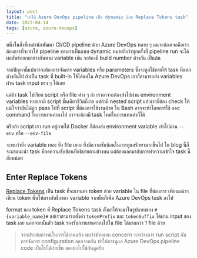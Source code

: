 ```yaml
---
layout: post
title: "ทำให้ Azure DevOps pipeline เป็น dynamic ด้วย Replace Tokens task"
date: 2023-04-14
tags: [azure, azure-devops]
---
```


หนึ่งในสิ่งที่เหล่านักพัฒนา CI/CD pipeline ด้วย Azure DevOps หลาย ๆ คนจะต้องเจอคือเราต้องการที่จะทำให้ pipeline ของเราเป็นแบบ dynamic หมายถึงว่าทุกครั้งที่ pipeline run จะได้ผลลัพธ์ออกมาต่างกันตาม variable เช่น จะต้องมี build number ต่างกัน เป็นต้น  

จากปัญหานี้แปลว่าจะต้องการจัดการ variables หรือ parameters ซึ่งจะถูกใช้ภายใต้ task ที่แตกต่างกันไป ถ้าเป็น task ที่ built-in ใช้ได้แค่ใน Azure DevOps เราก็สามารถส่ง variables ผ่าน task input ตรง ๆ ได้เลย

<script src="https://gist.github.com/raksit31667/4cc1a3ff2b0f21ae64a3440c622b0101.js"></script>

แต่ถ้า task ไปเรียก script หรือ file ต่าง ๆ ล่ะ เราอาจจะต้องส่งไปผ่าน environment variables หากเรามี script ชั้นเดียวชีวิตก็ง่าย แต่ถ้ามี nested script แล้วเราก็ต้อง check ให้แน่ใจว่ามันได้ถูก pass ไปที่ script ที่ต้องการใช้งานด้วย ใน Bash อาจจะทำโดยการใช้ `sed` command ในการแทนค่าลงไป อาจจะต้องมี task ใหม่ในการแทนค่าก็ได้

<script src="https://gist.github.com/raksit31667/3eed9be3ab5edc0301e1e18cde5c1cb0.js"></script>

หรือถ้า script เรา run อยู่ภายใต้ Docker ก็ต้องส่ง environment variable เข้าไปผ่าน `--env` หรือ `--env-file`

<script src="https://gist.github.com/raksit31667/d0228ad44d8562e162126b609486433c.js"></script>

จะพบว่ายิ่ง variable เยอะ ยิ่ง file เยอะ ยิ่งมีความซับซ้อนในการดูแลรักษามากขึ้นไป ใน blog นี้ก็จะมาแนะนำ task ที่ลดความซับซ้อนที่อธิบายตามข้างบน แต่ต้องแลกมากับการทำความเข้าใจ task นี้สักหน่อย

## Enter Replace Tokens
[Replace Tokens](https://marketplace.visualstudio.com/items?itemName=qetza.replacetokens) เป็น task ที่จะแทนค่า token ด้วย variable ใน file ที่ต้องการ เพียงแค่เราเขียน token นั้นให้ตรงกับชื่อของ variable จากนั้นก็เพิ่ม Azure DevOps task ลงไป

<script src="https://gist.github.com/raksit31667/1b5ad52378aa21acc6547f25f371f221.js"></script>

format ของ token ที่ Replace Tokens task ตั้งมาให้จะมาในรูปแบบของ `#{variable_name}#` แต่เราสามารถตั้งค่า `tokenPrefix` และ `tokenSuffix` ได้ผ่าน input ของ task เลย นอกจากนั้นตัว task รองรับการแทนค่าลงไปใน file ได้มากกว่า 1 file ด้วย

<script src="https://gist.github.com/raksit31667/cec41fb6c69ddd3a9e0481939164285a.js"></script>

> จากประสบการณ์ในการใช้งานแล้ว พบว่าช่วยแยก concern ระหว่างการ run script กับการจัดการ configuration ออกจากกัน ทำให้การดูแล Azure DevOps pipeline code เป็นไปได้ง่ายขึ้น ลองนำไปใช้กันดูครับ
